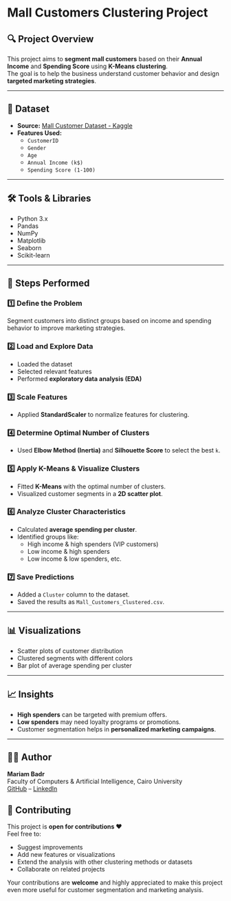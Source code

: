 # Mall Customers Clustering Project

## 🔍 Project Overview
This project aims to **segment mall customers** based on their **Annual Income** and **Spending Score** using **K-Means clustering**.  
The goal is to help the business understand customer behavior and design **targeted marketing strategies**.

---

## 📂 Dataset
- **Source:** [Mall Customer Dataset - Kaggle](https://www.kaggle.com/datasets/vjchoudhary7/customer-segmentation-tutorial-in-python)
- **Features Used:**
  - `CustomerID`
  - `Gender`
  - `Age`
  - `Annual Income (k$)`
  - `Spending Score (1-100)`

---

## 🛠️ Tools & Libraries
- Python 3.x
- Pandas
- NumPy
- Matplotlib
- Seaborn
- Scikit-learn

---

## 🚀 Steps Performed

### 1️⃣ Define the Problem
Segment customers into distinct groups based on income and spending behavior to improve marketing strategies.

### 2️⃣ Load and Explore Data
- Loaded the dataset
- Selected relevant features
- Performed **exploratory data analysis (EDA)**

### 3️⃣ Scale Features
- Applied **StandardScaler** to normalize features for clustering.

### 4️⃣ Determine Optimal Number of Clusters
- Used **Elbow Method (Inertia)** and **Silhouette Score** to select the best `k`.

### 5️⃣ Apply K-Means & Visualize Clusters
- Fitted **K-Means** with the optimal number of clusters.
- Visualized customer segments in a **2D scatter plot**.

### 6️⃣ Analyze Cluster Characteristics
- Calculated **average spending per cluster**.
- Identified groups like:
  - High income & high spenders (VIP customers)
  - Low income & high spenders
  - Low income & low spenders, etc.

### 7️⃣ Save Predictions
- Added a `Cluster` column to the dataset.
- Saved the results as `Mall_Customers_Clustered.csv`.

---

## 📊 Visualizations
- Scatter plots of customer distribution
- Clustered segments with different colors
- Bar plot of average spending per cluster

---

## 📈 Insights
- **High spenders** can be targeted with premium offers.
- **Low spenders** may need loyalty programs or promotions.
- Customer segmentation helps in **personalized marketing campaigns**.

---

## 👩‍💻 Author

**Mariam Badr**  
Faculty of Computers & Artificial Intelligence, Cairo University  
[GitHub](https://github.com/Mariam-Badr-MB) – [LinkedIn](https://www.linkedin.com/in/mariambadr13/)


## 🤝 Contributing
This project is **open for contributions ❤️**    
Feel free to:
- Suggest improvements
- Add new features or visualizations
- Extend the analysis with other clustering methods or datasets
- Collaborate on related projects  

Your contributions are **welcome** and highly appreciated to make this project even more useful for customer segmentation and marketing analysis.

